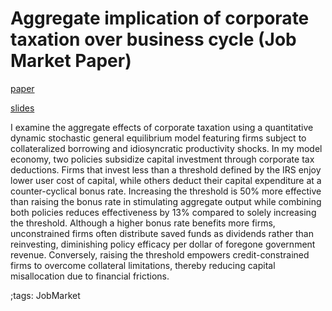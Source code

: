 # Aggregate implication of corporate taxation over business cycle (Job Market Paper)

[paper](pdf/BonusDepreciation/bonusdepreciation_paper.pdf)

[slides](pdf/BonusDepreciation/bonusdepreciation_slide.pdf)

I examine the aggregate effects of corporate taxation using a quantitative dynamic stochastic general equilibrium model featuring firms subject to collateralized borrowing and idiosyncratic productivity shocks.
In my model economy, two policies subsidize capital investment through corporate tax deductions.
Firms that invest less than a threshold defined by the IRS enjoy lower user cost of capital, while others deduct their capital expenditure at a counter-cyclical bonus rate.
Increasing the threshold is 50% more effective than raising the bonus rate in stimulating aggregate output while combining both policies reduces effectiveness by 13% compared to solely increasing the threshold.
Although a higher bonus rate benefits more firms, unconstrained firms often distribute saved funds as dividends rather than reinvesting, diminishing policy efficacy per dollar of foregone government revenue.
Conversely, raising the threshold empowers credit-constrained firms to overcome collateral limitations, thereby reducing capital misallocation due to financial frictions.

;tags: JobMarket
